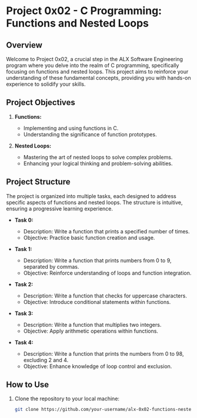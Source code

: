 # Project 0x02 - C Programming: Functions and Nested Loops

## Overview

Welcome to Project 0x02, a crucial step in the ALX Software Engineering program where you delve into the realm of C programming, specifically focusing on functions and nested loops. This project aims to reinforce your understanding of these fundamental concepts, providing you with hands-on experience to solidify your skills.

## Project Objectives

1. **Functions:**
   - Implementing and using functions in C.
   - Understanding the significance of function prototypes.

2. **Nested Loops:**
   - Mastering the art of nested loops to solve complex problems.
   - Enhancing your logical thinking and problem-solving abilities.

## Project Structure

The project is organized into multiple tasks, each designed to address specific aspects of functions and nested loops. The structure is intuitive, ensuring a progressive learning experience.

- **Task 0:**
  - Description: Write a function that prints a specified number of times.
  - Objective: Practice basic function creation and usage.

- **Task 1:**
  - Description: Write a function that prints numbers from 0 to 9, separated by commas.
  - Objective: Reinforce understanding of loops and function integration.

- **Task 2:**
  - Description: Write a function that checks for uppercase characters.
  - Objective: Introduce conditional statements within functions.

- **Task 3:**
  - Description: Write a function that multiplies two integers.
  - Objective: Apply arithmetic operations within functions.

- **Task 4:**
  - Description: Write a function that prints the numbers from 0 to 98, excluding 2 and 4.
  - Objective: Enhance knowledge of loop control and exclusion.

## How to Use

1. Clone the repository to your local machine:

   ```bash
   git clone https://github.com/your-username/alx-0x02-functions-nested-loops.git


